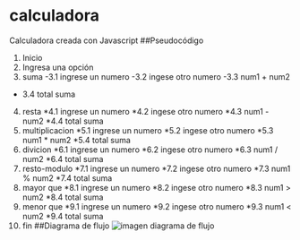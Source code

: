 # calculadora
Calculadora creada con Javascript
##Pseudocódigo
1. Inicio
2. Ingresa una opción
3. suma
 -3.1 ingrese un numero
 -3.2 ingese otro  numero
 -3.3 num1 + num2
* 3.4 total suma
4. resta
*4.1 ingrese un numero
*4.2 ingese otro  numero
*4.3 num1 - num2
*4.4 total suma
5. multiplicacion
*5.1 ingrese un numero
*5.2 ingese otro  numero
*5.3 num1 * num2
*5.4 total suma
6. divicion
*6.1 ingrese un numero
*6.2 ingese otro  numero
*6.3 num1 / num2
*6.4 total suma
7. resto-modulo
*7.1 ingrese un numero
*7.2 ingese otro  numero
*7.3 num1 % num2
*7.4 total suma
8. mayor que 
*8.1 ingrese un numero
*8.2 ingese otro  numero
*8.3 num1 > num2
*8.4 total suma
9. menor que
*9.1 ingrese un numero
*9.2 ingese otro  numero
*9.3 num1 < num2
*9.4 total suma
10. fin
##Diagrama de flujo
![imagen diagrama de flujo](http://i63.tinypic.com/s2a06p.jpg)
